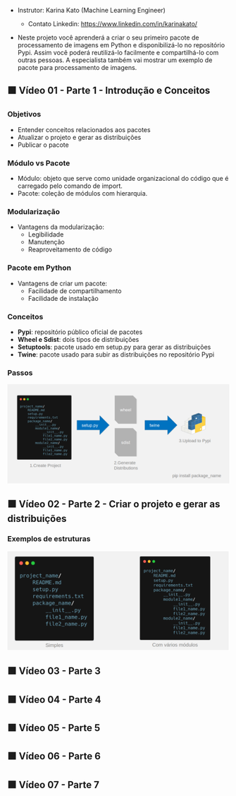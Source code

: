 - Instrutor: Karina Kato (Machine Learning Engineer)
    - Contato Linkedin: https://www.linkedin.com/in/karinakato/


- Neste projeto você aprenderá a criar o seu primeiro pacote de processamento de imagens em Python e disponibilizá-lo no repositório Pypi. Assim você poderá reutilizá-lo facilmente e compartilhá-lo com outras pessoas. A especialista também vai mostrar um exemplo de pacote para processamento de imagens.

## 🟩 Vídeo 01 - Parte 1 - Introdução e Conceitos

### Objetivos

- Entender conceitos relacionados aos pacotes
- Atualizar o projeto e gerar as distribuições
- Publicar o pacote

### Módulo vs Pacote

- Módulo: objeto que serve como unidade organizacional do código que é carregado pelo comando de import.
- Pacote: coleção de módulos com hierarquia.

### Modularização

- Vantagens da modularização:
    - Legibilidade
    - Manutenção
    - Reaproveitamento de código

### Pacote em Python

- Vantagens de criar um pacote:
    - Facilidade de compartilhamento
    - Facilidade de instalação

### Conceitos

- **Pypi**: repositório público oficial de pacotes
- **Wheel e Sdist**: dois tipos de distribuições
- **Setuptools**: pacote usado em setup.py para gerar as distribuições
- **Twine**: pacote usado para subir as distribuições no repositório Pypi

### Passos

<p align="center">
    <img src="images/image.png" alt="" width="840">
</p>

## 🟩 Vídeo 02 - Parte 2 - Criar o projeto e gerar as distribuições

### Exemplos de estruturas

<p align="center">
    <img src="images/image-2.png" alt="" width="840">
</p>

## 🟩 Vídeo 03 - Parte 3

## 🟩 Vídeo 04 - Parte 4

## 🟩 Vídeo 05 - Parte 5

## 🟩 Vídeo 06 - Parte 6

## 🟩 Vídeo 07 - Parte 7


